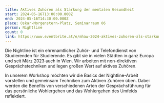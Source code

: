 ```yaml
---
title: Aktives Zuhören als Stärkung der mentalen Gesundheit
start: 2024-05-16T13:00:00.000Z
end: 2024-05-16T14:30:00.000Z
place: Oskar-Morgenstern-Platz, Seminarraum 06
person: Nightline
count: 0
link: https://www.eventbrite.at/e/mhaw-2024-aktives-zuhoren-als-starkung-der-mentalen-gesundheit-tickets-893880981077
---
```

<!--StartFragment-->

Die Nightline ist ein ehrenamtlicher Zuhör- und Telefondienst von Studierenden für Studierende. Es gibt sie in vielen Städten in ganz Europa und seit März 2023 auch in Wien. Wir arbeiten mit non-direktiven Gesprächstechniken und legen großen Wert auf aktives Zuhören.

In unserem Workshop möchten wir die Basics der Nightline-Arbeit vorstellen und gemeinsam Techniken zum Aktiven Zuhören üben. Dabei werden die Benefits von verschiedenen Arten der Gesprächsführung für das persönliche Wohlergehen und das Wohlergehen des Umfelds reflektiert.

<!--EndFragment-->